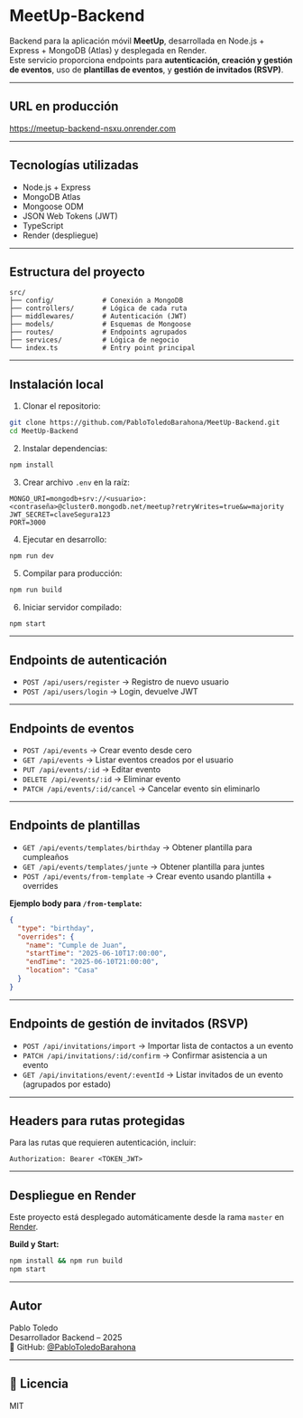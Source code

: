 # MeetUp-Backend

Backend para la aplicación móvil **MeetUp**, desarrollada en Node.js + Express + MongoDB (Atlas) y desplegada en Render.  
Este servicio proporciona endpoints para **autenticación, creación y gestión de eventos**, uso de **plantillas de eventos**, y **gestión de invitados (RSVP)**.

---

## URL en producción

https://meetup-backend-nsxu.onrender.com

---

## Tecnologías utilizadas

- Node.js + Express
- MongoDB Atlas
- Mongoose ODM
- JSON Web Tokens (JWT)
- TypeScript
- Render (despliegue)

---

## Estructura del proyecto

```
src/
├── config/            # Conexión a MongoDB
├── controllers/       # Lógica de cada ruta
├── middlewares/       # Autenticación (JWT)
├── models/            # Esquemas de Mongoose
├── routes/            # Endpoints agrupados
├── services/          # Lógica de negocio
└── index.ts           # Entry point principal
```

---

## Instalación local

1. Clonar el repositorio:
```bash
git clone https://github.com/PabloToledoBarahona/MeetUp-Backend.git
cd MeetUp-Backend
```

2. Instalar dependencias:
```bash
npm install
```

3. Crear archivo `.env` en la raíz:

```env
MONGO_URI=mongodb+srv://<usuario>:<contraseña>@cluster0.mongodb.net/meetup?retryWrites=true&w=majority
JWT_SECRET=claveSegura123
PORT=3000
```

4. Ejecutar en desarrollo:
```bash
npm run dev
```

5. Compilar para producción:
```bash
npm run build
```

6. Iniciar servidor compilado:
```bash
npm start
```

---

## Endpoints de autenticación

- `POST /api/users/register` → Registro de nuevo usuario
- `POST /api/users/login` → Login, devuelve JWT

---

## Endpoints de eventos

- `POST /api/events` → Crear evento desde cero
- `GET /api/events` → Listar eventos creados por el usuario
- `PUT /api/events/:id` → Editar evento
- `DELETE /api/events/:id` → Eliminar evento
- `PATCH /api/events/:id/cancel` → Cancelar evento sin eliminarlo

---

## Endpoints de plantillas

- `GET /api/events/templates/birthday` → Obtener plantilla para cumpleaños
- `GET /api/events/templates/junte` → Obtener plantilla para juntes
- `POST /api/events/from-template` → Crear evento usando plantilla + overrides

**Ejemplo body para `/from-template`:**
```json
{
  "type": "birthday",
  "overrides": {
    "name": "Cumple de Juan",
    "startTime": "2025-06-10T17:00:00",
    "endTime": "2025-06-10T21:00:00",
    "location": "Casa"
  }
}
```

---

## Endpoints de gestión de invitados (RSVP)

- `POST /api/invitations/import` → Importar lista de contactos a un evento
- `PATCH /api/invitations/:id/confirm` → Confirmar asistencia a un evento
- `GET /api/invitations/event/:eventId` → Listar invitados de un evento (agrupados por estado)

---

## Headers para rutas protegidas

Para las rutas que requieren autenticación, incluir:

```
Authorization: Bearer <TOKEN_JWT>
```

---

## Despliegue en Render

Este proyecto está desplegado automáticamente desde la rama `master` en [Render](https://render.com).

**Build y Start:**
```bash
npm install && npm run build
npm start
```

---

## Autor

Pablo Toledo  
Desarrollador Backend – 2025  
🔗 GitHub: [@PabloToledoBarahona](https://github.com/PabloToledoBarahona)

---

## 📄 Licencia

MIT
